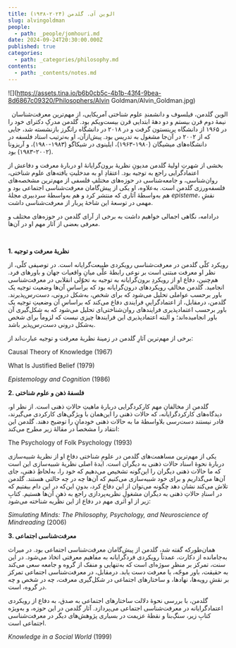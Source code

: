 ```yaml
---
title: الوین آی. گلدمن (۲۰۲۴-۱۹۳۸)
slug: alvingoldman
people:
  - path: _people/jomhouri.md
date: 2024-09-24T20:30:00.000Z
published: true
categories:
  - path: _categories/philosophy.md
contents:
  - path: _contents/notes.md
---
```


![](https://assets.tina.io/b6b0cb5c-4b1b-43f4-9bea-8d6867c09320/Philosophers/Alvin Goldman/Alvin_Goldman.jpg)

 
الوین گلدمن، فیلسوف و دانشمندِ علوم شناختی آمریکایی، از مهم‌ترین معرفت‌شناسان نیمۀ دوم قرن بیستم و دو دهۀ ابتدایی قرن بیست‌ویکم بود. گلدمن مدرکِ دکترای خود را در ۱۹۶۵ از دانشگاه پرینستون گرفت و در ۲۰۱۸ در دانشگاه راتگرز بازنشسته شد، جایی که از ۲۰۰۲ در آن‌جا مشغول به تدریس بود. پیش‌ازآن، او به‌ترتیب استاد فلسفه در دانشگاه‌های میشیگان (۱۹۸۰-۱۹۶۳)، ایلینوی در شیکاگو (۱۹۸۳-۱۹۸۰)، و آریزونا (۲۰۰۲-۱۹۸۳) بود.

بخشی از شهرتِ اولیۀ گلدمن مدیونِ نظریۀ برون‌گرایانۀ او دربارۀ معرفت و دفاعش‌ از اعتمادگرایی راجع به توجیه بود. اعتقادِ او به مدخلیتِ یافته‌های علوم شناختی، روان‌شناسی، و جامعه‌شناسی در حوزه‌های مختلفِ فلسفی از مهم‌ترین مشخصه‌های فلسفه‌ورزی گلدمن است. به‌علاوه، او یکی از پیش‌گامان معرفت‌شناسی اجتماعی بود و هم به‌واسطۀ آثاری که منتشر کرد و هم‌ به‌واسطۀ سردبیری مجلۀ _episteme_، نقشِ مهمی در توسعۀ این شاخۀ پربار از معرفت‌شناسی داشت.

درادامه، نگاهی اجمالی خواهیم داشت به برخی از آرای گلدمن در حوزه‌های مختلف و معرفی بعضی از آثار مهم او در آن‌ها.

 

**1. نظریۀ معرفت و توجیه**

رویکرد کلّی گلدمن در معرفت‌شناسی رویکردی طبیعت‌گرایانه است. در توصیفی کلّی، از نظر او معرفت مبتنی است بر نوعی رابطۀ علّی میانِ واقعیات جهان و باورهای فرد. هم‌چنین، دفاع او از رویکردِ برون‌گرایانه به توجیه به تحوّلی انقلابی در معرفت‌شناسی انجامید. گلدمن مخالفِ رویکردهای درون‌گرایانه بود که براساسِ آن‌ها وضعیت توجیه یک باور برحسب عواملی تحلیل می‌شود که برای شخص، به‌شکل درونی، دست‌رس‌پذیرند. گلدمن، درمقابل، از اعتمادگراییِ فرایندی دفاع می‌کند که براساسِ آن وضعیتِ توجیه یک باور برحسب اعتمادپذیری فرایندهای روان‌شناختی‌ای تحلیل می‌شود که به شکل‌گیری آن باور انجامیده‌اند؛ و البته اعتمادپذیری این فرایندها چیزی نیست که لزوماً برای شخص به‌شکل درونی دست‌رس‌پذیر باشد.

برخی از مهم‌ترین آثارِ گلدمن در زمینۀ نظریۀ معرفت و توجیه عبارت‌اند از:

<p dir="ltr">Causal Theory of Knowledge (1967)<p>

<p dir="ltr">What Is Justified Belief (1979)</p>

<p dir="ltr"><i>Epistemology and Cognition</i> (1986)</p>

**2. فلسفۀ ذهن و علوم شناختی**

گلدمن از مخالفانِ مهم کارکردگرایی دربارۀ ماهیتِ حالاتِ ذهنی است. از نظر او،‌ دیدگاه‌های کارکردگرایانه، که حالات ذهنی را این‌همان با ویژگی‌های کارکردی می‌گیرند، قادر نیستند دست‌رسی بلاواسطۀ ما به حالات ذهنی خودمان را توضیح دهند. گلدمن این انتقاد را مشخصاً در مقالۀ زیر مطرح می‌کند:

<span dir="ltr">The Psychology of Folk Psychology (1993)</span>

یکی از مهم‌ترین مساهمت‌های گلدمن در علومِ شناختی دفاعِ او از نظریۀ شبیه‌سازی دربارۀ نحوۀ اسناد حالات ذهنی به دیگران است. ایدۀ اصلی نظریۀ شبیه‌سازی این است که ما حالات ذهنی دیگران را این‌گونه تشخیص می‌دهیم که خود را، به‌لحاظِ ذهنی، جای آن‌ها می‌گذاریم و برای خود شبیه‌سازی می‌کنیم که آن‌ها چه در چه حالتی هستند. گلدمن تلاش می‌کند نشان دهد چگونه می‌توان از این دفاع کرد، بدونِ این‌که در این دام بیفتیم که در اسنادِ حالاتِ ذهنی به دیگران مشغولِ نظریه‌پردازی راجع به ذهنِ آن‌ها هستیم. کتابِ زیر از او اثری مهم در دفاع از این نظریه شناخته می‌شود:

<p dir="ltr"><i>Simulating Minds: The Philosophy, Psychology, and Neuroscience of Mindreading</i> (2006)</p>

**3. معرفت‌شناسی اجتماعی**

همان‌طورکه گفته‌ شد، گلدمن از پیش‌گامان معرفت‌شناسی اجتماعی بود. در میراث به‌جامانده از دکارت، عمدتاً رویکردی فردگرایانه به مفاهیم معرفتی اتخاذ می‌شود. در این سنت، تمرکز بر منظرِ سوژه‌ای است که به‌تنهایی و منفک از گروه و جامعه سعی می‌کند به حقیقت،‌ باور موجّه، یا معرفت دست یابد. درمقابل، در معرفت‌شناسی اجتماعی تمرکز بر نقشِ رویه‌ها، نهادها، و ساختارهای اجتماعی در شکل‌گیری معرفت، چه در شخص و چه در گروه، است.

گلدمن، با بررسی نحوۀ دلالت ساختارهای اجتماعی به صدق، به دفاع از رویکردی اعتمادگرایانه در معرفت‌شناسی اجتماعی می‌پردازد. آثار گلدمن در این حوزه، و به‌ویژه کتابِ زیر، سنگِ‌بنا و نقطۀ عزیمت در بسیاری پژوهش‌های دیگر در معرفت‌شناسی اجتماعی است.

<p dir="ltr"><i>Knowledge in a Social World</i> (1999)</p>
